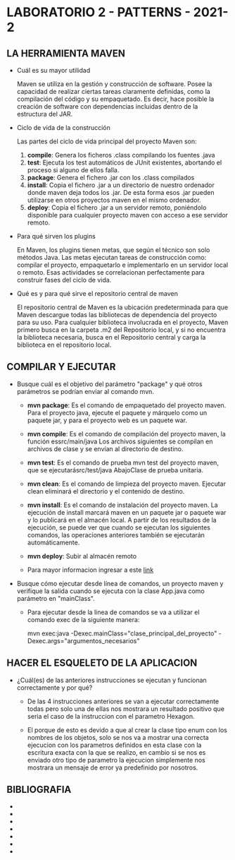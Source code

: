 # **LABORATORIO 2 - PATTERNS - 2021-2**

## **LA HERRAMIENTA MAVEN**

+ Cuál es su mayor utilidad

	Maven se utiliza en la gestión y construcción de software. Posee la capacidad de realizar ciertas tareas claramente definidas, como la compilación del código y su empaquetado. Es decir, hace posible la creación de software con dependencias incluidas dentro de la estructura del JAR.
	
+ Ciclo de vida de la construcción

	Las partes del ciclo de vida principal del proyecto Maven son:
	
	1. **compile**: Genera los ficheros .class compilando los fuentes .java
	2. **test**: Ejecuta los test automáticos de JUnit existentes, abortando el proceso si alguno de ellos falla.
	3. **package**: Genera el fichero .jar con los .class compilados
	4. **install**: Copia el fichero .jar a un directorio de nuestro ordenador donde maven deja todos los .jar. De esta forma esos .jar pueden utilizarse en otros proyectos maven en el mismo ordenador.
	5. **deploy**: Copia el fichero .jar a un servidor remoto, poniéndolo disponible para cualquier proyecto maven con acceso a ese servidor remoto.

+ Para qué sirven los plugins

	En Maven, los plugins tienen metas, que según el técnico son solo métodos Java. Las metas ejecutan tareas de construcción como: compilar el proyecto, empaquetarlo e implementarlo en un servidor local o remoto. Esas actividades se correlacionan perfectamente para construir fases del ciclo de vida.

+ Qué es y para qué sirve el repositorio central de maven

	El repositorio central de Maven es la ubicación predeterminada para que Maven descargue todas las bibliotecas de dependencia del proyecto para su uso. Para cualquier biblioteca involucrada en el proyecto, Maven primero busca en la carpeta .m2 del Repositorio local, y si no encuentra la biblioteca necesaria, busca en el Repositorio central y carga la biblioteca en el repositorio local.

## **COMPILAR Y EJECUTAR**

+ Busque cuál es el objetivo del parámetro "package" y qué otros parámetros se podrían enviar al comando mvn.

	+ **mvn package**: Es el comando de empaquetado del proyecto maven. Para el proyecto java, ejecute el paquete y márquelo como un paquete jar, y para el proyecto web es un paquete war.
	
	+ **mvn compile**: Es el comando de compilación del proyecto maven, la función essrc/main/java Los archivos siguientes se compilan en archivos de clase y se envían al directorio de destino.
	
	+ **mvn test**: Es el comando de prueba mvn test del proyecto maven, que se ejecutarásrc/test/java AbajoClase de prueba unitaria.
	
	+ **mvn clean**: Es el comando de limpieza del proyecto maven. Ejecutar clean eliminará el directorio y el contenido de destino.
	
	+ **mvn install**: Es el comando de instalación del proyecto maven. La ejecución de install marcará maven en un paquete jar o paquete war y lo publicará en el almacén local.
	A partir de los resultados de la ejecución, se puede ver que cuando se ejecutan los siguientes comandos, las operaciones anteriores también se ejecutarán automáticamente.
	
	+ **mvn deploy**: Subir al almacén remoto
	
	+ Para mayor informacion ingresar a este [link](http://tutorials.jenkov.com/maven/maven-commands.html)
	
+ Busque cómo ejecutar desde línea de comandos, un proyecto maven y verifique la salida cuando se ejecuta con la clase App.java como parámetro en "mainClass".

	+ Para ejecutar desde la linea de comandos se va a utilizar el comando exec de la siguiente manera:
	
		mvn exec:java -Dexec.mainClass="clase_principal_del_proyecto" -Dexec.args="argumentos_necesarios"
	
## HACER EL ESQUELETO DE LA APLICACION

+ ¿Cuál(es) de las anteriores instrucciones se ejecutan y funcionan correctamente y por qué?

	+ De las 4 instrucciones anteriores se van a ejecutar correctamente todas pero solo una de ellas nos mostrara un resultado positivo que seria el caso de la instruccion con el parametro Hexagon.
	
	+ El porque de esto es devido a que al crear la clase tipo enum con los nombres de los objetos, solo se nos va a mostrar una correcta ejecucion con los parametros definidos en esta clase con la escritura exacta con la que se realizo, en cambio si se nos es enviado otro tipo de parametro la ejecucion simplemente nos mostrara un mensaje de error ya predefinido por nosotros.
	
## BIBLIOGRAFIA

+ [](https://www.mojohaus.org/exec-maven-plugin/usage.html)
+ [](https://programmerclick.com/article/81251978045/)
+ [](http://tutorials.jenkov.com/maven/maven-commands.html)
+ [](https://geekflare.com/es/apache-maven-for-beginners/)
+ [](https://developer.ibm.com/es/articles/j-5things16/)
+ [](https://es.wikipedia.org/wiki/Maven#Plugins_disponibles)
+ [](http://panamahitek.com/que-es-maven-y-para-que-se-utiliza/)